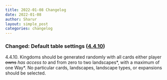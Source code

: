 ```yaml
---
title: 2022-01-08 Changelog
date: 2022-01-08
author: Sharur
layout: simple_post
categories: changelog
---
```

### Changed: Default table settings ([4.4.10](/rules#4.4.10))

<a name="4.4.10"></a>4.4.10. Kingdoms should be generated randomly with all cards either player ~~owns~~ *has access to* and from zero to two landscapes*, with a maximum of one Way*. No particular cards, landscapes, landscape types, or expansions should be selected.